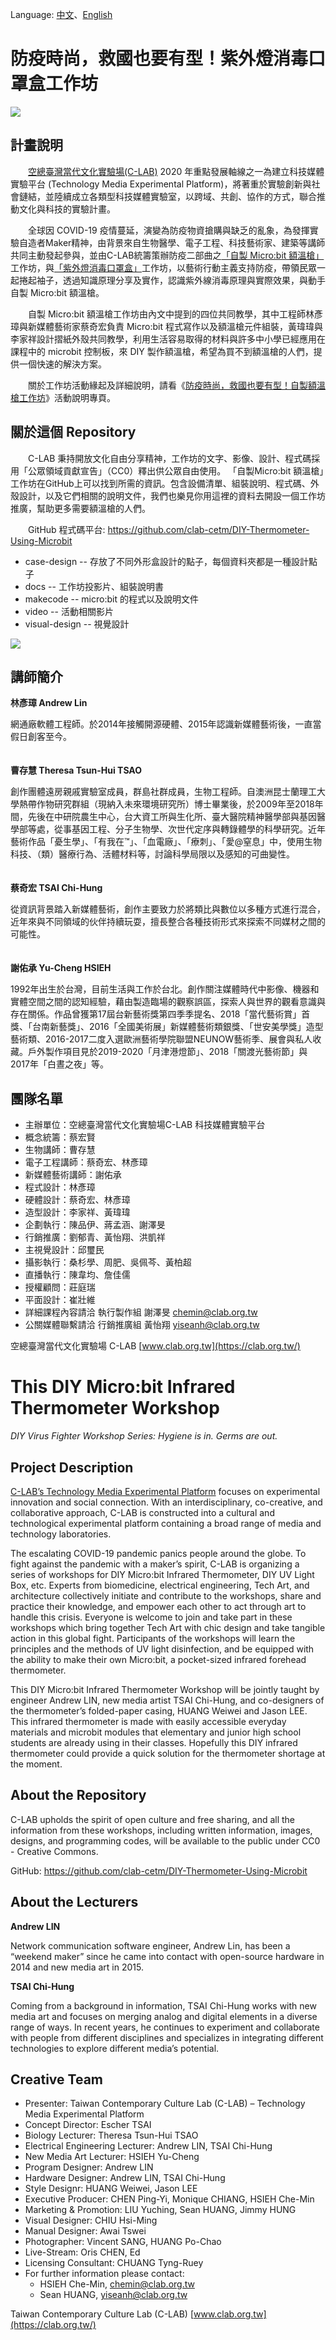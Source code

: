 Language: [中文](#防疫時尚救國也要有型紫外燈消毒口罩盒工作坊)、[English](#this-diy-microbit-infrared-thermometer-workshop)

# 防疫時尚，救國也要有型！紫外燈消毒口罩盒工作坊

![](images/visual.jpg)


## 計畫說明

　　[空總臺灣當代文化實驗場(C-LAB)](https://clab.org.tw/) 2020 年重點發展軸線之一為建立科技媒體實驗平台 (Technology Media Experimental Platform)，將著重於實驗創新與社會鏈結，並陸續成立各類型科技媒體實驗室，以跨域、共創、協作的方式，聯合推動文化與科技的實驗計畫。

　　全球因 COVID-19 疫情蔓延，演變為防疫物資搶購與缺乏的亂象，為發揮實驗自造者Maker精神，由背景來自生物醫學、電子工程、科技藝術家、建築等講師共同主動發起參與，並由C-LAB統籌策辦防疫二部曲之[「自製 Micro:bit 額溫槍」](https://www.facebook.com/events/1256402524561887/)工作坊，與[「紫外燈消毒口罩盒」](https://www.facebook.com/events/219780425920506/)工作坊，以藝術行動主義支持防疫，帶領民眾一起捲起袖子，透過知識原理分享及實作，認識紫外線消毒原理與實際效果，與動手自製 Micro:bit 額溫槍。

　　自製 Micro:bit 額溫槍工作坊由內文中提到的四位共同教學，其中工程師林彥璋與新媒體藝術家蔡奇宏負責 Micro:bit 程式寫作以及額溫槍元件組裝，黃瑋瑋與李家祥設計摺紙外殼共同教學，利用生活容易取得的材料與許多中小學已經應用在課程中的 microbit 控制板，來 DIY 製作額溫槍，希望為買不到額溫槍的人們，提供一個快速的解決方案。

　　關於工作坊活動緣起及詳細說明，請看《[防疫時尚，救國也要有型！自製額溫槍工作坊](https://www.facebook.com/events/1256402524561887/)》活動說明專頁。


## 關於這個 Repository

　　C-LAB 秉持開放文化自由分享精神，工作坊的文字、影像、設計、程式碼採用「公眾領域貢獻宣告」（CC0）釋出供公眾自由使用。 「自製Micro:bit 額溫槍」工作坊在GitHub上可以找到所需的資訊。包含設備清單、組裝說明、程式碼、外殼設計，以及它們相關的說明文件，我們也樂見你用這裡的資料去開設一個工作坊推廣，幫助更多需要額溫槍的人們。

　　GitHub 程式碼平台: https://github.com/clab-cetm/DIY-Thermometer-Using-Microbit


* case-design -- 存放了不同外形盒設計的點子，每個資料夾都是一種設計點子
* docs -- 工作坊投影片、組裝說明書
* makecode -- micro:bit 的程式以及說明文件
* video -- 活動相關影片
* visual-design -- 視覺設計

![](images/cc-zero.png)


## 講師簡介

**林彥璋 Andrew Lin**

網通廠軟體工程師。於2014年接觸開源硬體、2015年認識新媒體藝術後，一直當假日創客至今。  
　

**曹存慧 Theresa Tsun-Hui TSAO**

創作團體遠房親戚實驗室成員，群島社群成員，生物工程師。自澳洲昆士蘭理工大學熱帶作物研究群組（現納入未來環境研究所）博士畢業後，於2009年至2018年間，先後在中研院農生中心，台大資工所與生化所、臺大醫院精神醫學部與基因醫學部等處，從事基因工程、分子生物學、次世代定序與轉錄體學的科學研究。近年藝術作品「憂生學」、「有我在™」、「血電廠」、「療刺」、「愛@窒息」中，使用生物科技、（類）醫療行為、活體材料等，討論科學局限以及感知的可曲變性。  
　

**蔡奇宏 TSAI Chi-Hung**

從資訊背景踏入新媒體藝術，創作主要致力於將類比與數位以多種方式進行混合，近年來與不同領域的伙伴持續玩耍，擅長整合各種技術形式來探索不同媒材之間的可能性。  
　

**謝佑承 Yu-Cheng HSIEH**

1992年出生於台灣，目前生活與工作於台北。創作關注媒體時代中影像、機器和實體空間之間的認知經驗，藉由製造臨場的觀察誤區，探索人與世界的觀看意識與存在關係。作品曾獲第17屆台新藝術獎第四季季提名、2018「當代藝術賞」首獎、「台南新藝獎」、2016「全國美術展」新媒體藝術類銀獎、「世安美學獎」造型藝術類、2016-2017二度入選歐洲藝術學院聯盟NEUNOW藝術季、展會與私人收藏。戶外製作項目見於2019-2020「月津港燈節」、2018「關渡光藝術節」與2017年「白晝之夜」等。
　


## 團隊名單

* 主辦單位：空總臺灣當代文化實驗場C-LAB 科技媒體實驗平台
* 概念統籌：蔡宏賢
* 生物講師：曹存慧
* 電子工程講師：蔡奇宏、林彥璋
* 新媒體藝術講師：謝佑承
* 程式設計：林彥璋
* 硬體設計：蔡奇宏、林彥璋
* 造型設計：李家祥、黃瑋瑋
* 企劃執行：陳品伊、蔣孟涵、謝澤旻
* 行銷推廣：劉郁青、黃怡翔、洪凱祥
* 主視覺設計：邱璽民
* 攝影執行：桑杉學、周肥、吳佩芩、黃柏超
* 直播執行：陳韋均、詹佳儒
* 授權顧問：莊庭瑞
* 平面設計：崔壯維
* 詳細課程內容請洽 執行製作組 謝澤旻 chemin@clab.org.tw
* 公關媒體聯繫請洽 行銷推廣組 黃怡翔 yiseanh@clab.org.tw

空總臺灣當代文化實驗場 C-LAB [www.clab.org.tw](https://clab.org.tw/)


# This DIY Micro:bit Infrared Thermometer Workshop

*DIY Virus Fighter Workshop Series: Hygiene is in. Germs are out.*


## Project Description

[C-LAB’s Technology Media Experimental Platform](https://clab.org.tw/en/) focuses on experimental innovation and social connection. With an interdisciplinary, co-creative, and collaborative approach, C-LAB is constructed into a cultural and technological experimental platform containing a broad range of media and technology laboratories.

The escalating COVID-19 pandemic panics people around the globe. To fight against the pandemic with a maker’s spirit, C-LAB is organizing a series of workshops for DIY Micro:bit Infrared Thermometer, DIY UV Light Box, etc. Experts from biomedicine, electrical engineering, Tech Art, and architecture collectively initiate and contribute to the workshops, share and practice their knowledge, and empower each other to act through art to handle this crisis. Everyone is welcome to join and take part in these workshops which bring together Tech Art with chic design and take tangible action in this global fight. Participants of the workshops will learn the principles and the methods of UV light disinfection, and be equipped with the ability to make their own Micro:bit, a pocket-sized infrared forehead thermometer.

This DIY Micro:bit Infrared Thermometer Workshop will be jointly taught by engineer Andrew LIN, new media artist TSAI Chi-Hung, and co-designers of the thermometer’s folded-paper casing, HUANG Weiwei and Jason LEE. This infrared thermometer is made with easily accessible everyday materials and microbit modules that elementary and junior high school students are already using in their classes. Hopefully this DIY infrared thermometer could provide a quick solution for the thermometer shortage at the moment.


## About the Repository

C-LAB upholds the spirit of open culture and free sharing, and all the information from these workshops, including written information, images, designs, and programming codes, will be available to the public under CC0 - Creative Commons.   

GitHub: https://github.com/clab-cetm/DIY-Thermometer-Using-Microbit


## About the Lecturers

**Andrew LIN**

Network communication software engineer, Andrew Lin, has been a “weekend maker” since he came into contact with open-source hardware in 2014 and new media art in 2015.  

**TSAI Chi-Hung**

Coming from a background in information, TSAI Chi-Hung works with new media art and focuses on merging analog and digital elements in a diverse range of ways. In recent years, he continues to experiment and collaborate with people from different disciplines and specializes in integrating different technologies to explore different media’s potential. 

## Creative Team

* Presenter: Taiwan Contemporary Culture Lab (C-LAB) – Technology Media Experimental Platform
* Concept Director: Escher TSAI
* Biology Lecturer: Theresa Tsun-Hui TSAO
* Electrical Engineering Lecturer: Andrew LIN, TSAI Chi-Hung
* New Media Art Lecturer: HSIEH Yu-Cheng
* Program Designer: Andrew LIN
* Hardware Designer: Andrew LIN, TSAI Chi-Hung
* Style Designr: HUANG Weiwei, Jason LEE
* Executive Producer: CHEN Ping-Yi, Monique CHIANG, HSIEH Che-Min
* Marketing & Promotion: LIU Yuching, Sean HUANG, Jimmy HUNG
* Visual Designer: CHIU Hsi-Ming
* Manual Designer: Awai Tswei
* Photographer: Vincent SANG, HUANG Po-Chao
* Live-Stream: Oris CHEN, Ed 
* Licensing Consultant: CHUANG Tyng-Ruey
* For further information please contact:
	* HSIEH Che-Min, chemin@clab.org.tw 
	* Sean HUANG, yiseanh@clab.org.tw 


Taiwan Contemporary Culture Lab (C-LAB) [www.clab.org.tw](https://clab.org.tw/)